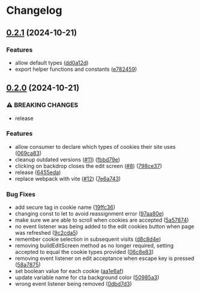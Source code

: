 # Changelog

## [0.2.1](https://github.com/krystal/crumbs/compare/v0.2.0...v0.2.1) (2024-10-21)


### Features

* allow default types ([dd0a12d](https://github.com/krystal/crumbs/commit/dd0a12d607eddb364b08754e4a478eca1dd6ef68))
* export helper functions and constants ([e782459](https://github.com/krystal/crumbs/commit/e78245997288800a43a1967be4190670f96d48a8))

## [0.2.0](https://github.com/krystal/crumbs/compare/v0.1.9...v0.2.0) (2024-10-21)


### ⚠ BREAKING CHANGES

* release

### Features

* allow consumer to declare which types of cookies their site uses ([069ca83](https://github.com/krystal/crumbs/commit/069ca83f0fcfd1b21f3cccc2cad19c95004aea76))
* cleanup outdated versions ([#11](https://github.com/krystal/crumbs/issues/11)) ([fbbd79e](https://github.com/krystal/crumbs/commit/fbbd79e9144534c686fd2ea22e87f5837848416c))
* clicking on backdrop closes the edit screen ([#8](https://github.com/krystal/crumbs/issues/8)) ([798ce37](https://github.com/krystal/crumbs/commit/798ce37a6e0b287676c845bde169cc3e47b34a09))
* release ([6455eda](https://github.com/krystal/crumbs/commit/6455edabfaa8867506f902f86abd6732daca503e))
* replace webpack with vite ([#12](https://github.com/krystal/crumbs/issues/12)) ([7e6a743](https://github.com/krystal/crumbs/commit/7e6a743d93388e8c8b38b55bbd6b076b6303c16f))


### Bug Fixes

* add secure tag in cookie name ([19ffc36](https://github.com/krystal/crumbs/commit/19ffc36bf589389cba3eff3cfc68f07a9d780404))
* changing const to let to avoid reassignment error ([97aa80e](https://github.com/krystal/crumbs/commit/97aa80ea75e1b796f053fd1e099588ed746f52e5))
* make sure we are able to scroll when cookies are accepted ([5a57874](https://github.com/krystal/crumbs/commit/5a5787413ff4fa284c1fe981ad9aa51b6f4e1ce7))
* no event listener was being added to the edit cookies button when page was refreshed ([9c2cda5](https://github.com/krystal/crumbs/commit/9c2cda5edc34d77a4d23dd56dd86620680c7c0f6))
* remember cookie selection in subsequent visits ([d8c8d4e](https://github.com/krystal/crumbs/commit/d8c8d4e058265dc79930e94195cf6d2009889401))
* removing buildEditScreen method as no longer required, setting accepted to equal the cookie types provided ([06c8e83](https://github.com/krystal/crumbs/commit/06c8e837e1ae682289ebdd4be5f1b1249ed609ea))
* removing event listener on edit acceptance when escape key is pressed ([58a7875](https://github.com/krystal/crumbs/commit/58a78756d8fd9da73b1fe11dfd4ac4510239abd7))
* set boolean value for each cookie ([aa1e6af](https://github.com/krystal/crumbs/commit/aa1e6af731a033255adb70d30f9ccdb7ba972b48))
* update variable name for cta background color ([50985a3](https://github.com/krystal/crumbs/commit/50985a391c4d079b40f451980a71545d16cc2c4d))
* wrong event listener being removed ([0dbd7d3](https://github.com/krystal/crumbs/commit/0dbd7d3d6281082fe39bc1d72ff174806f42a268))
